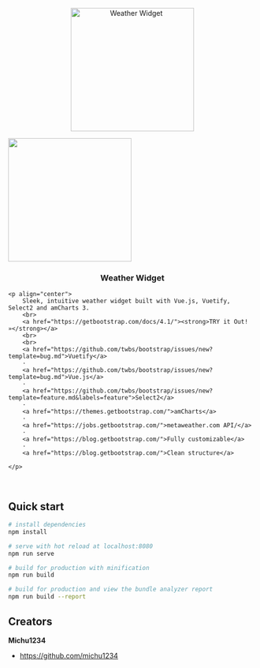 <p align="center">
    <a href="https://getbootstrap.com/">
        <img src="https://preview.ibb.co/ii62bp/102.jpg" alt="Weather Widget" width=250>
    </a>
    <p align="center><img src=" https://image.ibb.co/d9xVU9/rain.png" width=250>
        <img src="https://image.ibb.co/n8Kc99/sun.png" width=250> </p>
    <h3 align="center">Weather Widget</h3>

    <p align="center">
        Sleek, intuitive weather widget built with Vue.js, Vuetify, Select2 and amCharts 3.
        <br>
        <a href="https://getbootstrap.com/docs/4.1/"><strong>TRY it Out! »</strong></a>
        <br>
        <br>
        <a href="https://github.com/twbs/bootstrap/issues/new?template=bug.md">Vuetify</a>
        ·
        <a href="https://github.com/twbs/bootstrap/issues/new?template=bug.md">Vue.js</a>
        ·
        <a href="https://github.com/twbs/bootstrap/issues/new?template=feature.md&labels=feature">Select2</a>
        ·
        <a href="https://themes.getbootstrap.com/">amCharts</a>
        ·
        <a href="https://jobs.getbootstrap.com/">metaweather.com API/</a>
        ·
        <a href="https://blog.getbootstrap.com/">Fully customizable</a>
        ·
        <a href="https://blog.getbootstrap.com/">Clean structure</a>

    </p>
</p>

<br>


## Quick start

``` bash
# install dependencies
npm install

# serve with hot reload at localhost:8080
npm run serve

# build for production with minification
npm run build

# build for production and view the bundle analyzer report
npm run build --report
```

## Creators

**Michu1234**

- <https://github.com/michu1234>
